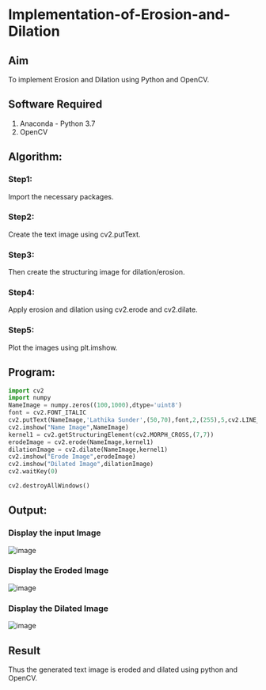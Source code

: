 # Implementation-of-Erosion-and-Dilation
## Aim
To implement Erosion and Dilation using Python and OpenCV.
## Software Required
1. Anaconda - Python 3.7
2. OpenCV
## Algorithm:
### Step1:
Import the necessary packages.

### Step2:
Create the text image using cv2.putText.

### Step3:
Then create the structuring image for dilation/erosion.

### Step4:
Apply erosion and dilation using cv2.erode and cv2.dilate.

### Step5:
Plot the images using plt.imshow.

 
## Program:

``` Python
import cv2
import numpy
NameImage = numpy.zeros((100,1000),dtype='uint8')
font = cv2.FONT_ITALIC
cv2.putText(NameImage,'Lathika Sunder',(50,70),font,2,(255),5,cv2.LINE_4)
cv2.imshow("Name Image",NameImage)
kernel1 = cv2.getStructuringElement(cv2.MORPH_CROSS,(7,7))
erodeImage = cv2.erode(NameImage,kernel1)
dilationImage = cv2.dilate(NameImage,kernel1)
cv2.imshow("Erode Image",erodeImage)
cv2.imshow("Dilated Image",dilationImage)
cv2.waitKey(0)

cv2.destroyAllWindows()

```
## Output:

### Display the input Image
![image](https://github.com/lathika-sunder/Implementation-of-Erosion-and-Dilation/assets/95066409/8c70f1fd-e55b-4ec2-a99e-ac1f1bc32a20)

### Display the Eroded Image
![image](https://github.com/lathika-sunder/Implementation-of-Erosion-and-Dilation/assets/95066409/f36b5e6b-9669-4469-ab2c-c52bc1c9a848)

### Display the Dilated Image
![image](https://github.com/lathika-sunder/Implementation-of-Erosion-and-Dilation/assets/95066409/9748ca4c-39ef-424a-a8b5-ceb9917a15d4)

## Result
Thus the generated text image is eroded and dilated using python and OpenCV.
